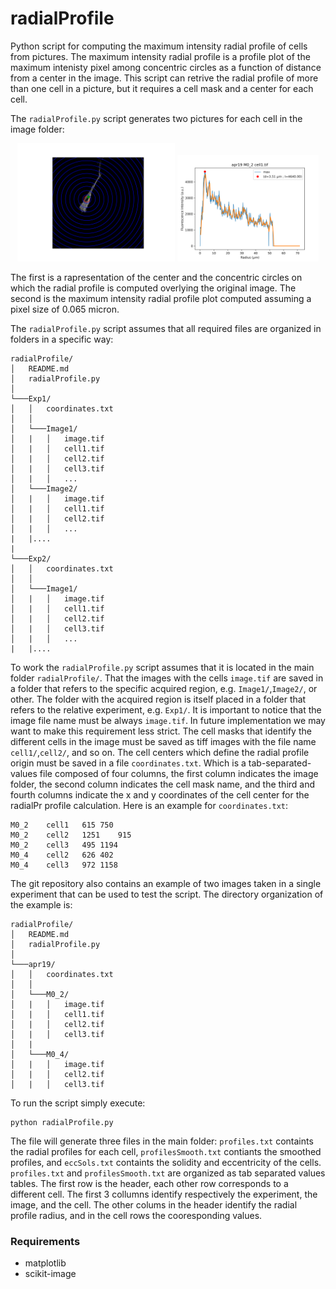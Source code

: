 # radialProfile
Python script for computing the maximum intensity radial profile of cells from pictures.
The maximum intensity radial profile is a profile plot of the maximum intenisty pixel among concentric circles as a function of distance from a center in the image.
This script can retrive the radial profile of more than one cell in a picture, but it requires a cell mask and a center for each cell.

The `radialProfile.py` script generates two pictures for each cell in the image folder:

<p align="center">
<img src="./Circ_cell1.png" height="50%" width="50%" >
<img src="./Graph_cell1.png" height="45%" width="45%" >
</p>

The first is a rapresentation of the center and the concentric circles on which the radial profile is computed overlying the original image. The second is the maximum intensity radial profile plot computed assuming a pixel size of 0.065 micron.

The `radialProfile.py` script assumes that all required files are organized in folders in a specific way:
```
radialProfile/
│   README.md
│   radialProfile.py  
│
└───Exp1/
│   │   coordinates.txt
│   │
│   └───Image1/
│   |   │   image.tif
│   |   │   cell1.tif
│   |   │   cell2.tif
│   |   │   cell3.tif
│   |   │   ...
│   └───Image2/
│   |   │   image.tif
│   |   │   cell1.tif
│   |   │   cell2.tif
│   |   │   ...
|   |....
|
└───Exp2/
│   │   coordinates.txt
│   │
│   └───Image1/
│   |   │   image.tif
│   |   │   cell1.tif
│   |   │   cell2.tif
│   |   │   cell3.tif
│   |   │   ...
|   |....
```

To work the `radialProfile.py` script assumes that it is located in the main folder `radialProfile/`. 
That the images with the cells `image.tif` are saved in a folder that refers to the specific acquired region, e.g. `Image1/`,`Image2/`, or other. 
The folder with the acquired region is itself placed in a folder that refers to the relative experiment, e.g. `Exp1/`. 
It is important to notice that the image file name must be always `image.tif`. 
In future implementation we may want to make this requirement less strict. 
The cell masks that identify the different cells in the image must be saved as tiff images with the file name `cell1/`,`cell2/`, and so on. 
The cell centers which define the radial profile origin must be saved in a file `coordinates.txt`.
Which is a tab-separated-values file composed of four columns, the first column indicates the image folder, the second column indicates the cell mask name, and the third and fourth columns indicate the x and y coordinates of the cell center for the radialPr profile calculation. Here is an example for `coordinates.txt`:
```
M0_2	cell1	615	750
M0_2	cell2	1251	915
M0_2	cell3	495	1194
M0_4	cell2	626	402
M0_4	cell3	972	1158
```
The git repository also contains an example of two images taken in a single experiment that can be used to test the script. The directory organization of the example is:
```
radialProfile/
│   README.md
│   radialProfile.py  
│
└───apr19/
│   │   coordinates.txt
│   │
│   └───M0_2/
│   |   │   image.tif
│   |   │   cell1.tif
│   |   │   cell2.tif
│   |   │   cell3.tif
│   |
│   └───M0_4/
│   |   │   image.tif
│   |   │   cell2.tif
│   |   │   cell3.tif
```
To run the script simply execute:
```
python radialProfile.py
```
The file will generate three files in the main folder: `profiles.txt` containts the radial profiles for each cell, `profilesSmooth.txt` contiants the smoothed profiles, and `eccSols.txt` containts the solidity and eccentricity of the cells.
`profiles.txt` and `profilesSmooth.txt` are organized as tab separated values tables. The first row is the header, each other row corresponds to a different cell. The first 3 collumns identify respectively the experiment, the image, and the cell. The other colums in the header identify the radial profile radius, and in the cell rows the cooresponding values.




### Requirements
- matplotlib
- scikit-image
